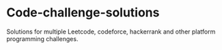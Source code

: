 # Code-challenge-solutions
Solutions for multiple Leetcode, codeforce, hackerrank and other platform programming challenges.
